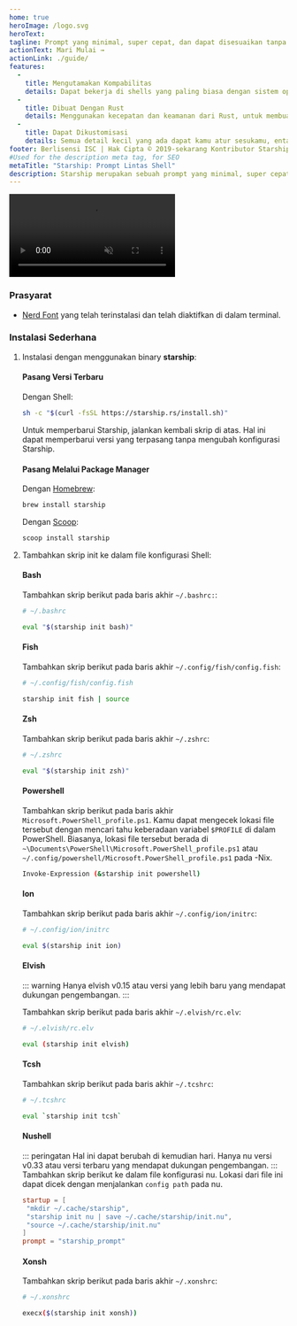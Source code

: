 ```yaml
---
home: true
heroImage: /logo.svg
heroText:
tagline: Prompt yang minimal, super cepat, dan dapat disesuaikan tanpa batas untuk shell apa pun!
actionText: Mari Mulai →
actionLink: ./guide/
features:
  - 
    title: Mengutamakan Kompabilitas
    details: Dapat bekerja di shells yang paling biasa dengan sistem operasi yang paling biasa. Bisa digunakan di mana saja!
  - 
    title: Dibuat Dengan Rust
    details: Menggunakan kecepatan dan keamanan dari Rust, untuk membuat prompt kamu bekerja secepat dan seandal mungkin.
  - 
    title: Dapat Dikustomisasi
    details: Semua detail kecil yang ada dapat kamu atur sesukamu, entah untuk membuatnya sebagai prompt yang seminimal mungkin atau mungkin kaya akan fitur sesuai keinginanmu.
footer: Berlisensi ISC | Hak Cipta © 2019-sekarang Kontributor Starship
#Used for the description meta tag, for SEO
metaTitle: "Starship: Prompt Lintas Shell"
description: Starship merupakan sebuah prompt yang minimal, super cepat, dan sangat bisa untuk dikustomisasi untuk shell apapun! Bisa menampilkan informasi yang kamu butuhkan, namun tetap bisa tampil dengan ramping dan minimal. Instalasi sederhana tersedia untuk Bash, Fish, ZSH, Ion, Tcsh, Elvish, Nu, Xonsh, dan PowerShell.
---
```


<div class="center">
  <video class="demo-video" muted autoplay loop playsinline>
    <source src="/demo.webm" type="video/webm">
    <source src="/demo.mp4" type="video/mp4">
  </video>
</div>

### Prasyarat

- [Nerd Font](https://www.nerdfonts.com/) yang telah terinstalasi dan telah diaktifkan di dalam terminal.

### Instalasi Sederhana

1. Instalasi dengan menggunakan binary **starship**:


   #### Pasang Versi Terbaru

   Dengan Shell:

   ```sh
   sh -c "$(curl -fsSL https://starship.rs/install.sh)"
   ```
   Untuk memperbarui Starship, jalankan kembali skrip di atas. Hal ini dapat memperbarui versi yang terpasang tanpa mengubah konfigurasi Starship.


   #### Pasang Melalui Package Manager

   Dengan [Homebrew](https://brew.sh/):

   ```sh
   brew install starship
   ```

   Dengan [Scoop](https://scoop.sh):

   ```powershell
   scoop install starship
   ```

1. Tambahkan skrip init ke dalam file konfigurasi Shell:


   #### Bash

   Tambahkan skrip berikut pada baris akhir `~/.bashrc:`:

   ```sh
   # ~/.bashrc

   eval "$(starship init bash)"
   ```


   #### Fish

   Tambahkan skrip berikut pada baris akhir `~/.config/fish/config.fish`:

   ```sh
   # ~/.config/fish/config.fish

   starship init fish | source
   ```


   #### Zsh

   Tambahkan skrip berikut pada baris akhir `~/.zshrc`:

   ```sh
   # ~/.zshrc

   eval "$(starship init zsh)"
   ```


   #### Powershell

   Tambahkan skrip berikut pada baris akhir `Microsoft.PowerShell_profile.ps1`. Kamu dapat mengecek lokasi file tersebut dengan mencari tahu keberadaan variabel `$PROFILE` di dalam PowerShell. Biasanya, lokasi file tersebut berada di `~\Documents\PowerShell\Microsoft.PowerShell_profile.ps1` atau `~/.config/powershell/Microsoft.PowerShell_profile.ps1` pada -Nix.

   ```sh
   Invoke-Expression (&starship init powershell)
   ```


   #### Ion

   Tambahkan skrip berikut pada baris akhir `~/.config/ion/initrc`:

   ```sh
   # ~/.config/ion/initrc

   eval $(starship init ion)
   ```


   #### Elvish

   ::: warning Hanya elvish v0.15 atau versi yang lebih baru yang mendapat dukungan pengembangan. :::

   Tambahkan skrip berikut pada baris akhir `~/.elvish/rc.elv`:

   ```sh
   # ~/.elvish/rc.elv

   eval (starship init elvish)
   ```


   #### Tcsh

   Tambahkan skrip berikut pada baris akhir `~/.tcshrc`:

   ```sh
   # ~/.tcshrc

   eval `starship init tcsh`
   ```


   #### Nushell

   ::: peringatan Hal ini dapat berubah di kemudian hari. Hanya nu versi v0.33 atau versi terbaru yang mendapat dukungan pengembangan. ::: Tambahkan skrip berikut ke dalam file konfigurasi nu. Lokasi dari file ini dapat dicek dengan menjalankan `config path` pada nu.

   ```toml
   startup = [
    "mkdir ~/.cache/starship",
    "starship init nu | save ~/.cache/starship/init.nu",
    "source ~/.cache/starship/init.nu"
   ]
   prompt = "starship_prompt"
   ```


   #### Xonsh

   Tambahkan skrip berikut pada baris akhir `~/.xonshrc`:

   ```sh
   # ~/.xonshrc

   execx($(starship init xonsh))
   ```
